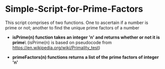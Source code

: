 # Simple-Script-for-Prime-Factors
This script comprises of two functions. One to ascertain if a number is prime or not; another to find the unique prime factors of a number

- **isPrime(n) function takes an integer 'n' and returns whether or not it is prime**\\
(isPrime(n) is based on pseudocode from https://en.wikipedia.org/wiki/Primality_test)

- **primeFactors(n) functions returns a list of the prime factors of integer 'n'**
